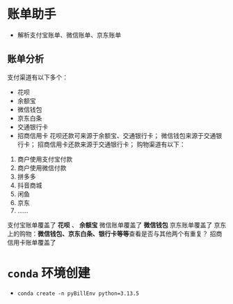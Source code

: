 # 账单助手
- 解析支付宝账单、微信账单、京东账单

## 账单分析
支付渠道有以下多个：
- 花呗
- 余额宝
- 微信钱包
- 京东白条
- 交通银行卡
- 招商信用卡
花呗还款可来源于余额宝、交通银行卡；
微信钱包来源于交通银行卡；
招商信用卡还款来源于交通银行卡；
购物渠道有以下：
1. 商户使用支付宝付款
2. 商户使用微信付款
3. 拼多多
4. 抖音商城
5. 闲鱼
6. 京东
7. ......

支付宝账单覆盖了 **花呗** 、 **余额宝**
微信账单覆盖了 **微信钱包**
京东账单覆盖了 京东上的购物：**微信钱包、京东白条、银行卡等等**查看是否与其他两个有重复？
招商信用卡账单覆盖了 


# `conda` 环境创建
- `conda create -n pyBillEnv python=3.13.5`

